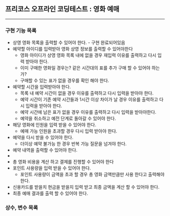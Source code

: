 ## 프리코스 오프라인 코딩테스트 : 영화 예매
---

### 구현 기능 목록
+ 상영 영화 목록을 출력할 수 있어야 한다. - 구현 완료되어있음
+ 예약할 아이디를 입력받아 영화 상영 정보를 출력할 수 있어야한다
  + 영화 아이디가 상영 영화 목록 내에 없을 경우 재입력 이유를 출력하고 다시 입력 받아야 한다.
  + 이미 구매한 영화일 경우는? 같은 시간대의 표를 추가 구매 할 수 있어야 하는가?
  + 구매할 수 있는 표가 없을 경우를 확인 해야 한다.
+ 예약할 시간을 입력받아야 한다.
  + 목록 내 예약 시간이 없을 경우 이유를 출력하고 다시 입력을 받아야 한다.
  + 예약 시간이 기존 예약 시간들과 1시간 이상 차이가 날 경우 이유를 출력하고 다시 입력을 받아야 한다.
  + 예약 시간에 남은 표가 없을 경우 이유를 출력하고 다시 입력을 받아야한다.
  + 예약을 취소하고 예전 단계로 돌아갈 수 있어야 한다.
+ 해당 영화에 인원을 입력 받을 수 있어야 한다.
  + 예매 가능 인원을 초과할 경우 다시 입력 받아야 한다.
+ 예약을 다시 받을 수 있어야 한다.
  + 더이상 예약 불가능 한 경우 반복 가능 질문을 넘겨야 한다.
+ 예약 내역을 출력할 수 있어야 한다.
+ 
+ 총 영화 비용을 계산 하고 결제를 진행할 수 있어야 한다
+ 포인트 사용량을 입력 받을 수 있어야 한다.
  + 포인트 사용량이 금액을 초과 할 경우 총 영화 금액만큼만 사용 한다고 출력해야 한다.
+ 신용카드를 받을치 현금을 받을지 입력 받고 최종 금액을 계산 할 수 있어야 한다.
+ 최종 예매 결과를 출력 할 수 있어야 한다.

### 상수, 변수  목록


